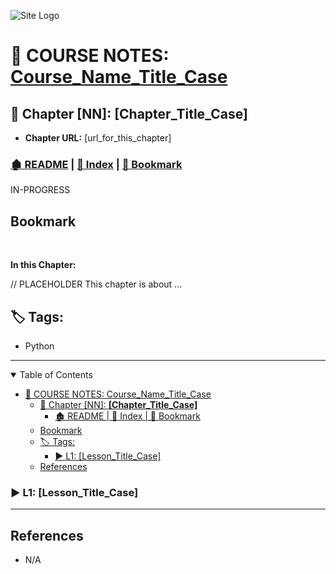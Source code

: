 <!-- 🔗 Custom Stylesheet -->
<link rel="stylesheet" href="../../_css/main.css">

<!-- 🖼️ Site Logo -->
![Site Logo](/_pix/logos/logo-ehw-kb-h32.png)


<!-- 📝 Title -->
# 📒 COURSE NOTES: <span class="course-title">[Course_Name_Title_Case]([course_url])</span>

## 📂 Chapter [NN]: **[Chapter_Title_Case]**

* **Chapter URL:** [url_for_this_chapter]


<!-- 🧭 Navigation -->
### [🏚️ README](../../README.md) | [📁 Index](index.md) | [🔖 Bookmark](#bookmark)

<span class="warning-banner">IN-PROGRESS</span>


## Bookmark


<br>

**In this Chapter:**


<section class="ehw-doc-descr">

// PLACEHOLDER This chapter is about ...

</section>


<!-- 🏷️ RELATED TAGS -->
<section id="sec-tags">

## 🏷️ Tags:

- Python

</section>

---


<!-- 📖 TOC (Table of Content) -->
<details open>

<summary>Table of Contents</summary>

- [📒 COURSE NOTES: Course\_Name\_Title\_Case](#-course-notes-course_name_title_case)
  - [📂 Chapter \[NN\]: **\[Chapter\_Title\_Case\]**](#-chapter-nn-chapter_title_case)
    - [🏚️ README | 📁 Index | 🔖 Bookmark](#️-readme---index---bookmark)
  - [Bookmark](#bookmark)
  - [🏷️ Tags:](#️-tags)
    - [▶️ L1: \[Lesson\_Title\_Case\]](#️-l1-lesson_title_case)
  - [References](#references)


</details>
<!-- Lesson Notes -->


### ▶️ L1: [Lesson_Title_Case]


<!-- END Lesson Notes -->

---


## References

- N/A

